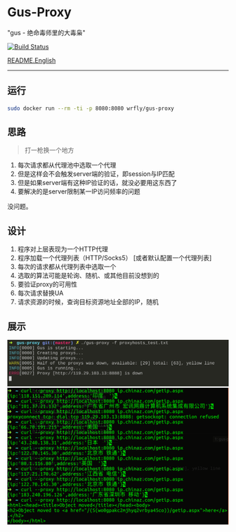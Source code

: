 # Gus-Proxy

"gus - 绝命毒师里的大毒枭"

[![Build Status](https://travis-ci.org/wrfly/gus-proxy.svg?branch=master)](https://travis-ci.org/wrfly/gus-proxy)

[README.English](README.en.md)

---

## 运行

```bash
sudo docker run --rm -ti -p 8080:8080 wrfly/gus-proxy
```

## 思路

> 打一枪换一个地方

1. 每次请求都从代理池中选取一个代理
1. 但是这样会不会触发server端的验证，即session与IP匹配
1. 但是如果server端有这种IP验证的话，就没必要用这东西了
1. 要解决的是server限制某一IP访问频率的问题

没问题。

## 设计

1. 程序对上层表现为一个HTTP代理
1. 程序加载一个代理列表（HTTP/Socks5） [或者默认配置一个代理列表]
1. 每次的请求都从代理列表中选取一个
1. 选取的算法可能是轮询、随机、或其他目前没想到的
1. 要验证proxy的可用性
1. 每次请求替换UA
1. 请求资源的时候，查询目标资源地址全部的IP，随机

## 展示

![Gus-Running](img/gus-run.png)
![Curl-test](img/gus-curl.png)
